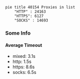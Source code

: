
```mermaid
pie title 40154 Proxies in list
    "HTTP" : 24163
    "HTTPS": 6127
    "SOCKS" : 14693
```

### Some Info
#### Average Timeout

- mixed: 3.1s
- http: 1.5s
- https: 8.6s
- socks: 6.5s
